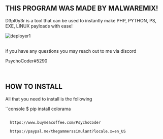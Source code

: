 

## THIS PROGRAM WAS MADE BY MALWAREMIX!


D3pl0y3r is a tool that can be used to instantly make PHP, PYTHON, PS, EXE, LINUX payloads with ease!

![deployer1](https://u.cubeupload.com/PsychoCoder/ubasdfgbad.png)<br />
<br />


  if you have any questions you may reach out to me via discord

  PsychoCoder#5290


<br />

## HOW TO INSTALL

  All that you need to install is the following
  
``console
$ pip install colorama
```
 
  https://www.buymeacoffee.com/PsychoCoder

  https://paypal.me/thegammerssimulant?locale.x=en_US
